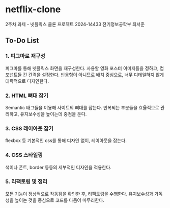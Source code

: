 # netflix-clone

2주차 과제 - 넷플릭스 클론 프로젝트
2024-14433 전기정보공학부 최서준

## To-Do List

### 1. 피그마로 재구성

피그마를 통해 넷플릭스 화면을 재구성한다.
사용할 영화 포스터 이미지들을 정하고, 컴포넌트들 간 간격을 설정한다.
반응형이 아니므로 배치 중심으로, 너무 디테일하지 않게 대략적으로 디자인한다.

### 2. HTML 뼈대 잡기

Semantic 태그들을 이용해 사이트의 뼈대를 잡는다.
반복되는 부분들을 효율적으로 관리하고, 유지보수성을 높이는데 중점을 둔다.

### 3. CSS 레이아웃 잡기

flexbox 등 기본적인 css를 통해 디자인 없이, 레이아웃을 잡는다.

### 4. CSS 스타일링

색이나 폰트, border 등등의 세부적인 디자인을 적용한다.

### 5. 리팩토링 및 정리

모든 기능이 정상적으로 작동됨을 확인한 후, 리팩토링을 수행한다.
유지보수성과 가독성을 높이는 것을 중심으로 코드를 다듬어 마무리한다.
